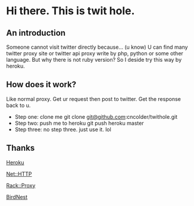 # Hi there. This is twit hole.

## An introduction

Someone cannot visit twitter directly because... (u know)
U can find many twitter proxy site or twitter api proxy write by php, python or some other language. But why there is not ruby version?
So I deside try this way by heroku.

## How does it work?

Like normal proxy. Get ur request then post to twitter. Get the response back to u.

* Step one: clone me
	git clone git@github.com:cncolder/twithole.git 
* Step two: push me to heroku
	git push heroku master
* Step three: no step three. just use it. lol

## Thanks

[Heroku](http://heroku.com)

[Net::HTTP](http://ruby-doc.org/stdlib/libdoc/net/http/rdoc/index.html)

[Rack::Proxy](http://github.com/ncr/rack-proxy)

[BirdNest](http://birdnest.googlecode.com)